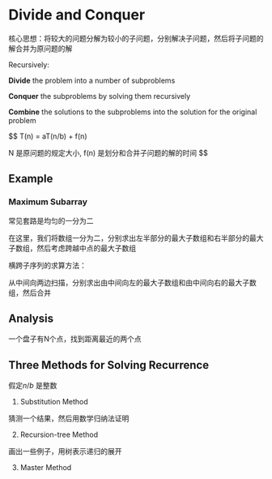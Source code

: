# Divide and Conquer

核心思想：将较大的问题分解为较小的子问题，分别解决子问题，然后将子问题的解合并为原问题的解

Recursively:

**Divide** the problem into a number of subproblems

**Conquer** the subproblems by solving them recursively

**Combine** the solutions to the subproblems into the solution for the original problem

$$
T(n) = aT(n/b) + f(n)

N 是原问题的规定大小, f(n) 是划分和合并子问题的解的时间
$$

## Example

### Maximum Subarray

常见套路是均匀的一分为二

在这里，我们将数组一分为二，分别求出左半部分的最大子数组和右半部分的最大子数组，然后考虑跨越中点的最大子数组

横跨子序列的求算方法：

从中间向两边扫描，分别求出由中间向左的最大子数组和由中间向右的最大子数组，然后合并


## Analysis

一个盘子有N个点，找到距离最近的两个点


## Three Methods for Solving Recurrence

假定$n/b$ 是整数


1. Substitution Method

猜测一个结果，然后用数学归纳法证明

2. Recursion-tree Method

画出一些例子，用树表示递归的展开

3. Master Method
